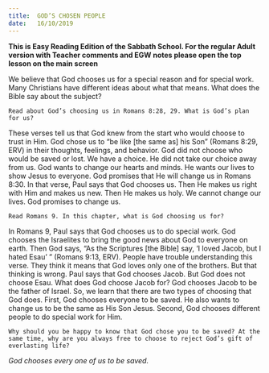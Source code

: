 ```yaml
---
title:  GOD’S CHOSEN PEOPLE
date:   16/10/2019
---
```


**This is Easy Reading Edition of the Sabbath School. For the regular Adult version with Teacher comments and EGW notes please open the top lesson on the main screen** 

We believe that God chooses us for a special reason and for special work. Many Christians have different ideas about what that means. What does the Bible say about the subject?

`Read about God’s choosing us in Romans 8:28, 29. What is God’s plan for us?`

These verses tell us that God knew from the start who would choose to trust in Him. God chose us to “be like [the same as] his Son” (Romans 8:29, ERV) in their thoughts, feelings, and behavior. God did not choose who would be saved or lost. We have a choice. He did not take our choice away from us. God wants to change our hearts and minds. He wants our lives to show Jesus to everyone. God promises that He will change us in Romans 8:30. In that verse, Paul says that God chooses us. Then He makes us right with Him and makes us new. Then He makes us holy. We cannot change our lives. God promises to change us.

`Read Romans 9. In this chapter, what is God choosing us for?`

In Romans 9, Paul says that God chooses us to do special work. God chooses the Israelites to bring the good news about God to everyone on earth. Then God says, “As the Scriptures [the Bible] say, ‘I loved Jacob, but I hated Esau’ ” (Romans 9:13, ERV). People have trouble understanding this verse. They think it means that God loves only one of the brothers. But that thinking is wrong. Paul says that God chooses Jacob. But God does not choose Esau. What does God choose Jacob for? God chooses Jacob to be the father of Israel. So, we learn that there are two types of choosing that God does. First, God chooses everyone to be saved. He also wants to change us to be the same as His Son Jesus. Second, God chooses different people to do special work for Him.

`Why should you be happy to know that God chose you to be saved? At the same time, why are you always free to choose to reject God’s gift of everlasting life?`

_God chooses every one of us to be saved._